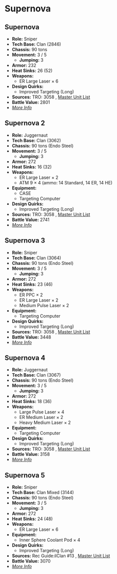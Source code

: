 # Supernova 

## Supernova 

- **Role:** Sniper 
- **Tech Base:** Clan (2846) 
- **Chassis:** 90 tons 
- **Movement:** 3 / 5 
  - **Jumping:** 3 
- **Armor:** 232 
- **Heat Sinks:** 26 (52) 
- **Weapons:** 
  - ER Large Laser × 6 
- **Design Quirks:** 
  - Improved Targeting (Long) 
- **Sources:** TRO: 3058 , [Master Unit List](http://masterunitlist.info/Unit/Details/3132) 
- **Battle Value:** 2801 
- [*More Info*](supernova/supernova.md) 

## Supernova 2 

- **Role:** Juggernaut 
- **Tech Base:** Clan (3062) 
- **Chassis:** 90 tons (Endo Steel) 
- **Movement:** 3 / 5 
  - **Jumping:** 3 
- **Armor:** 272 
- **Heat Sinks:** 16 (32) 
- **Weapons:** 
  - ER Large Laser × 2 
  - ATM 9 × 4 (ammo: 14 Standard, 14 ER, 14 HE) 
- **Equipment:** 
  - CASE 
  - Targeting Computer 
- **Design Quirks:** 
  - Improved Targeting (Long) 
- **Sources:** TRO: 3058 , [Master Unit List](http://masterunitlist.info/Unit/Details/3133) 
- **Battle Value:** 2741 
- [*More Info*](supernova/supernova_2.md) 

## Supernova 3 

- **Role:** Sniper 
- **Tech Base:** Clan (3064) 
- **Chassis:** 90 tons (Endo Steel) 
- **Movement:** 3 / 5 
  - **Jumping:** 3 
- **Armor:** 272 
- **Heat Sinks:** 23 (46) 
- **Weapons:** 
  - ER PPC × 2 
  - ER Large Laser × 2 
  - Medium Pulse Laser × 2 
- **Equipment:** 
  - Targeting Computer 
- **Design Quirks:** 
  - Improved Targeting (Long) 
- **Sources:** TRO: 3058 , [Master Unit List](http://masterunitlist.info/Unit/Details/3134) 
- **Battle Value:** 3448 
- [*More Info*](supernova/supernova_3.md) 

## Supernova 4 

- **Role:** Juggernaut 
- **Tech Base:** Clan (3067) 
- **Chassis:** 90 tons (Endo Steel) 
- **Movement:** 3 / 5 
  - **Jumping:** 3 
- **Armor:** 272 
- **Heat Sinks:** 18 (36) 
- **Weapons:** 
  - Large Pulse Laser × 4 
  - ER Medium Laser × 2 
  - Heavy Medium Laser × 2 
- **Equipment:** 
  - Targeting Computer 
- **Design Quirks:** 
  - Improved Targeting (Long) 
- **Sources:** TRO: 3058 , [Master Unit List](http://masterunitlist.info/Unit/Details/3135) 
- **Battle Value:** 3158 
- [*More Info*](supernova/supernova_4.md) 

## Supernova 5 

- **Role:** Sniper 
- **Tech Base:** Clan Mixed (3144) 
- **Chassis:** 90 tons (Endo Steel) 
- **Movement:** 3 / 5 
  - **Jumping:** 3 
- **Armor:** 272 
- **Heat Sinks:** 24 (48) 
- **Weapons:** 
  - ER Large Laser × 6 
- **Equipment:** 
  - Inner Sphere Coolant Pod × 4 
- **Design Quirks:** 
  - Improved Targeting (Long) 
- **Sources:** Rec Guide:ilClan #13 , [Master Unit List](http://masterunitlist.info/Unit/Details/8132) 
- **Battle Value:** 3070 
- [*More Info*](supernova/supernova_5.md) 

